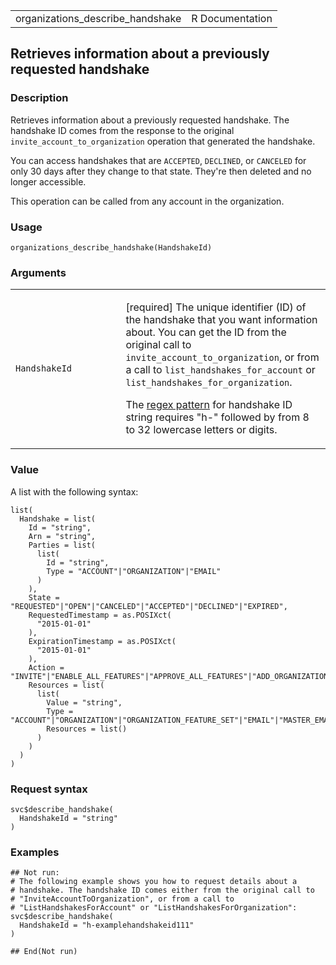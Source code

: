 <table style="width: 100%;">
<tbody>
<tr class="odd">
<td>organizations_describe_handshake</td>
<td style="text-align: right;">R Documentation</td>
</tr>
</tbody>
</table>

## Retrieves information about a previously requested handshake

### Description

Retrieves information about a previously requested handshake. The
handshake ID comes from the response to the original
`invite_account_to_organization` operation that generated the handshake.

You can access handshakes that are `ACCEPTED`, `DECLINED`, or `CANCELED`
for only 30 days after they change to that state. They're then deleted
and no longer accessible.

This operation can be called from any account in the organization.

### Usage

    organizations_describe_handshake(HandshakeId)

### Arguments

<table>
<colgroup>
<col style="width: 35%" />
<col style="width: 65%" />
</colgroup>
<tbody>
<tr class="odd">
<td><code
id="organizations_describe_handshake_:_HandshakeId">HandshakeId</code></td>
<td><p>[required] The unique identifier (ID) of the handshake that you
want information about. You can get the ID from the original call to
<code>invite_account_to_organization</code>, or from a call to
<code>list_handshakes_for_account</code> or
<code>list_handshakes_for_organization</code>.</p>
<p>The <a href="https://en.wikipedia.org/wiki/Regex">regex pattern</a>
for handshake ID string requires "h-" followed by from 8 to 32 lowercase
letters or digits.</p></td>
</tr>
</tbody>
</table>

### Value

A list with the following syntax:

    list(
      Handshake = list(
        Id = "string",
        Arn = "string",
        Parties = list(
          list(
            Id = "string",
            Type = "ACCOUNT"|"ORGANIZATION"|"EMAIL"
          )
        ),
        State = "REQUESTED"|"OPEN"|"CANCELED"|"ACCEPTED"|"DECLINED"|"EXPIRED",
        RequestedTimestamp = as.POSIXct(
          "2015-01-01"
        ),
        ExpirationTimestamp = as.POSIXct(
          "2015-01-01"
        ),
        Action = "INVITE"|"ENABLE_ALL_FEATURES"|"APPROVE_ALL_FEATURES"|"ADD_ORGANIZATIONS_SERVICE_LINKED_ROLE",
        Resources = list(
          list(
            Value = "string",
            Type = "ACCOUNT"|"ORGANIZATION"|"ORGANIZATION_FEATURE_SET"|"EMAIL"|"MASTER_EMAIL"|"MASTER_NAME"|"NOTES"|"PARENT_HANDSHAKE",
            Resources = list()
          )
        )
      )
    )

### Request syntax

    svc$describe_handshake(
      HandshakeId = "string"
    )

### Examples

    ## Not run: 
    # The following example shows you how to request details about a
    # handshake. The handshake ID comes either from the original call to
    # "InviteAccountToOrganization", or from a call to
    # "ListHandshakesForAccount" or "ListHandshakesForOrganization":
    svc$describe_handshake(
      HandshakeId = "h-examplehandshakeid111"
    )

    ## End(Not run)
